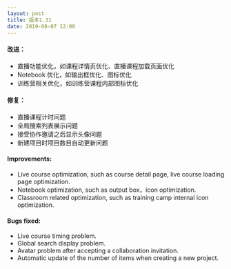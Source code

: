 ```yaml
---
layout: post
title: 版本1.31
date: 2019-08-07 12:00
---
```

#### 改进：
- 直播功能优化，如课程详情页优化、直播课程加载页面优化
- Notebook 优化，如输出框优化、图标优化
- 训练营相关优化，如训练营课程内部图标优化

#### 修复：
- 直播课程计时问题
- 全局搜索列表展示问题
- 接受协作邀请之后显示头像问题
- 新建项目时项目数目自动更新问题

#### Improvements:
- Live course optimization, such as course detail page, live course loading page optimization.
- Notebook optimization, such as output box，icon optimization.
- Classroom related optimization, such as training camp internal icon optimization.

#### Bugs fixed:
- Live course timing problem.
- Global search display problem.
- Avatar problem after accepting a collaboration invitation.
- Automatic update of the number of items when creating a new project.
